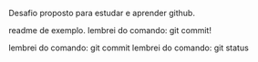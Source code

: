 Desafio proposto para estudar e aprender github.

readme de exemplo.
lembrei do comando: git commit!

lembrei do comando: git commit
lembrei do comando: git status
